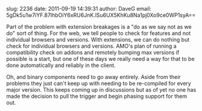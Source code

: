 slug:    2236
date:    2011-09-19 14:39:31
author:  DaveG
email:   5gDk5u1w7iYF.87IhbOiY6xRU6JnK.lSu6UX5KhKu8Na1pj0Xo9ce0WP1syA==

Part of the problem with extension breakages is a "do as we say not as
we do" sort of thing. For the web, we tell people to check for
features and not individual browsers and versions. With extensions, we
can do nothing but check for individual browsers and versions. AMO's
plan of running a compatibility check on addons and remotely bumping
max versions if possible is a start, but one of these days we really
need a way for that to be done automatically and reliably in the
client.

Oh, and binary components need to go away entirely. Aside from their
problems they just can't keep up with needing to be re-compiled for
every major version. This keeps coming up in discussions but as of yet
no one has made the decision to pull the trigger and begin phasing
support for them out.
